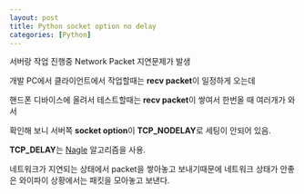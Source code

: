 ```yaml
---
layout: post
title: Python socket option no delay
categories: [Python]
---
```


서버랑 작업 진행중 Network Packet 지연문제가 발생

개발 PC에서 클라이언트에서 작업할때는 **recv packet**이 일정하게 오는데

핸드폰 디바이스에 올려서 테스트할때는 **recv packet**이 쌓여서 한번올 때 여러개가 와서

확인해 보니 서버쪽 **socket option**이 **TCP_NODELAY**로 세팅이 안되어 있음.

**TCP_DELAY**는  [Nagle](http://egloos.zum.com/depiness/v/772710) 알고리즘을 사용.

네트워크가 지연되는 상태에서 packet을 쌓아놓고 보내기때문에 네트워크 상태가 안좋은 와이파이 상황에서는 패킷을 모아놓고 보낸다.

